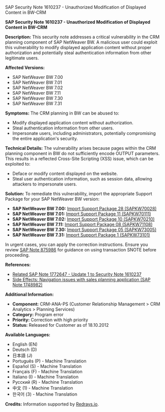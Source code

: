 SAP Security Note 1610237 - Unauthorized Modification of Displayed Content in BW-CRM

**SAP Security Note 1610237 - Unauthorized Modification of Displayed Content in BW-CRM**

**Description:**
This security note addresses a critical vulnerability in the CRM planning component of SAP NetWeaver BW. A malicious user could exploit this vulnerability to modify displayed application content without proper authorization and potentially steal authentication information from other legitimate users.

**Affected Versions:**
- SAP NetWeaver BW 7.00
- SAP NetWeaver BW 7.01
- SAP NetWeaver BW 7.02
- SAP NetWeaver BW 7.11
- SAP NetWeaver BW 7.30
- SAP NetWeaver BW 7.31

**Symptoms:**
The CRM planning in BW can be abused to:
- Modify displayed application content without authorization.
- Steal authentication information from other users.
- Impersonate users, including administrators, potentially compromising the entire application's security.

**Technical Details:**
The vulnerability arises because pages within the CRM planning component in BW do not sufficiently encode OUTPUT parameters. This results in a reflected Cross-Site Scripting (XSS) issue, which can be exploited to:
- Deface or modify content displayed on the website.
- Steal user authentication information, such as session data, allowing attackers to impersonate users.

**Solution:**
To remediate this vulnerability, import the appropriate Support Package for your SAP NetWeaver BW version:

- **SAP NetWeaver BW 7.00:** [Import Support Package 28 (SAPKW70028)](https://me.sap.com/supportpackage/SAPKW70028)
- **SAP NetWeaver BW 7.01:** [Import Support Package 11 (SAPKW70111)](https://me.sap.com/supportpackage/SAPKW70111)
- **SAP NetWeaver BW 7.02:** [Import Support Package 10 (SAPKW70210)](https://me.sap.com/supportpackage/SAPKW70210)
- **SAP NetWeaver BW 7.11:** [Import Support Package 08 (SAPKW71108)](https://me.sap.com/supportpackage/SAPKW71108)
- **SAP NetWeaver BW 7.30:** [Import Support Package 05 (SAPKW73005)](https://me.sap.com/supportpackage/SAPKW73005)
- **SAP NetWeaver BW 7.31:** [Import Support Package 1 (SAPKW73101)](https://me.sap.com/supportpackage/SAPKW73101)

In urgent cases, you can apply the correction instructions. Ensure you review [SAP Note 875986](https://me.sap.com/notes/875986) for guidance on using transaction SNOTE before proceeding.

**References:**
- [Related SAP Note 1772647 - Update 1 to Security Note 1610237](https://me.sap.com/notes/1772647)
- [Side Effects: Navigation issues with sales planning application (SAP Note 1748982)](https://me.sap.com/notes/1748982)

**Additional Information:**
- **Component:** CRM-ANA-PS (Customer Relationship Management > CRM Analytics > Planning Services)
- **Category:** Program error
- **Priority:** Correction with high priority
- **Status:** Released for Customer as of 18.10.2012

**Available Languages:**
- English (EN)
- Deutsch (D)
- 日本語 (J)
- Português (P) - Machine Translation
- Español (S) - Machine Translation
- Français (F) - Machine Translation
- Italiano (I) - Machine Translation
- Русский (R) - Machine Translation
- 中文 (1) - Machine Translation
- 한국어 (3) - Machine Translation

**Credits:**
Information supported by [Redrays.io](https://redrays.io).
